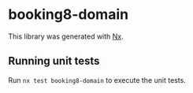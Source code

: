 # booking8-domain

This library was generated with [Nx](https://nx.dev).

## Running unit tests

Run `nx test booking8-domain` to execute the unit tests.
